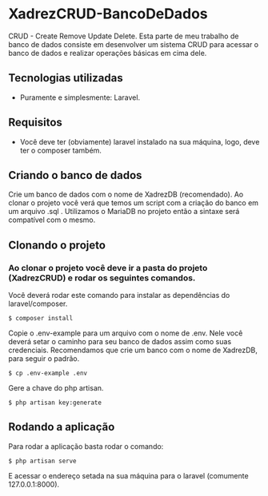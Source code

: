 # XadrezCRUD-BancoDeDados
CRUD - Create Remove Update Delete.
Esta parte de meu trabalho de banco de dados consiste em desenvolver um sistema CRUD para acessar o banco de dados e realizar operações básicas em cima dele.

## Tecnologias utilizadas

- Puramente e simplesmente: Laravel.

## Requisitos

- Você deve ter (obviamente) laravel instalado na sua máquina, logo, deve ter o composer também.

## Criando o banco de dados

Crie um banco de dados com o nome de XadrezDB (recomendado).
Ao clonar o projeto você verá que temos um script com a criação do banco em um arquivo .sql .
Utilizamos o MariaDB no projeto então a sintaxe será compatível com o mesmo.

## Clonando o projeto

### Ao clonar o projeto você deve ir a pasta do projeto (XadrezCRUD) e rodar os seguintes comandos.

Você deverá rodar este comando para instalar as dependências do laravel/composer.

```
$ composer install
```

Copie o .env-example para um arquivo com o nome de .env.
Nele você deverá setar o caminho para seu banco de dados assim como suas credenciais.
Recomendamos que crie um banco com o nome de XadrezDB, para seguir o padrão.

```
$ cp .env-example .env
```

Gere a chave do php artisan.

```
$ php artisan key:generate
```

## Rodando a aplicação

Para rodar a aplicação basta rodar o comando:

```
$ php artisan serve
```

E acessar o endereço setada na sua máquina para o laravel (comumente 127.0.0.1:8000).
